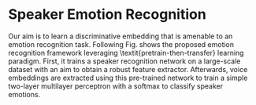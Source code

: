 # Speaker Emotion Recognition
Our aim is to learn a discriminative embedding that is amenable to an emotion recognition task. Following Fig. shows the proposed emotion recognition framework leveraging \textit{pretrain-then-transfer} learning paradigm. First, it trains a speaker recognition network on a large-scale dataset with an aim to obtain a robust feature extractor. Afterwards, voice embeddings are extracted using this pre-trained network to train a simple two-layer multilayer perceptron with a softmax to classify speaker emotions.

